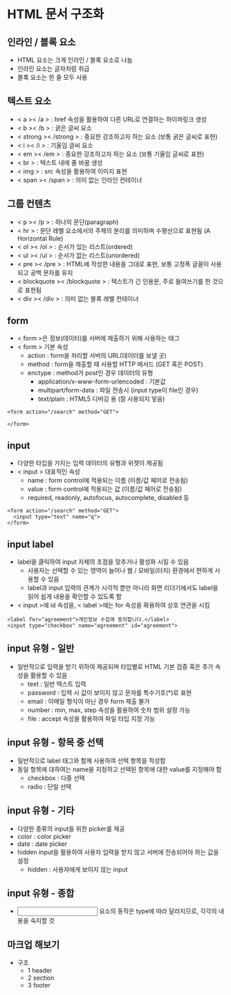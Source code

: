 # HTML 문서 구조화
## 인라인 / 블록 요소
- HTML 요소는 크게 인라인 / 블록 요소로 나눔
- 인라인 요소는 글자처럼 취급
- 블록 요소는 한 줄 모두 사용

## 텍스트 요소
- < a >< /a >   :   href 속성을 활용하여 다른 URL로 연결하는 하이퍼링크 생성
- < b >< /b >   :   굵은 글씨 요소
- < strong >< /strong > :  중요한 강조하고자 하는 요소 (보통 굵은 글씨로 표현)
- < i >< /i >   :   기울임 글씨 요소
- < em >< /em > :   중요한 강조하고자 하는 요소 (보통 기울임 글씨로 표현)
- < br >  :   텍스트 내에 줄 바꿈 생성
- < img > :   src 속성을 활용하여 이미지 표현
- < span >< /span > : 의미 없는 인라인 컨테이너

## 그룹 컨텐츠
- < p >< /p >   :   하나의 문단(paragraph)
- < hr >  :  문단 레벨 요소에서의 주제의 분리를 의미하며 수평선으로 표현됨 (A Horizontal Rule)
- < ol >< /ol > : 순서가 있는 리스트(ordered)
- < ul >< /ul > : 순서가 없는 리스트(unordered)
- < pre >< /pre >   :   HTML에 작성한 내용을 그대로 표현, 보통 고정폭 글꼴이 사용되고 공백 문자를 유지
- < blockquote >< /blockquote > : 텍스트가 긴 인용문, 주로 들여쓰기를 한 것으로 표현됨
- < div >< /div >   :   의미 없는 블록 레벨 컨테이너

## form
- < form >은 정보(데이터)를 서버에 제출하기 위해 사용하는 태그
- < form > 기본 속성
    - action : form을 처리할 서버의 URL(데이터를 보낼 곳)
    - method : form을 제출할 때 사용할 HTTP 메서드 (GET 혹은 POST)
    - enctype : method가 post인 경우 데이터의 유형
        - application/x-www-form-urlencoded : 기본값
        - multipart/form-data : 파일 전송시 (input type이 file인 경우)
        - text/plain : HTML5 디버깅 용 (잘 사용되지 앟음)
```
<form action="/search" method="GET">

</form>
```

## input
- 다양한 타입을 가지는 입력 데이터의 유형과 위젯이 제공됨
- < input > 대표적인 속성
    - name : form control에 적용되는 이름 (이름/값 페어로 전송됨)
    - value : form control에 적용되는 값 (이름/값 페어로 전송됨)
    - required, readonly, autofocus, autocomplete, disabled 등
```
<form action="/search" method="GET">
  <input type="text" name="q">
</form>
```

## input label
- label을 클릭하여 input 자체의 초점을 맞추거나 활성화 시킬 수 있음
    - 사용자는 선택할 수 있는 영역이 늘어나 웹 / 모바일(터치) 환경에서 편하게 사용할 수 있음
    - label과 input 입력의 관계가 시각적 뿐만 아니라 화면 리더기에서도 label을 읽어 쉽게 내용을 확인할 수 있도록 함
- < input >에 id 속성을, < label >에는 for 속성을 확용하여 상호 연관을 시킴
```
<label for="agreement">개인정보 수집에 동의합니다.</label>
<input type="checkbox" name="agreement" id="agreement">
```

## input 유형 - 일반
- 일반적으로 입력을 받기 위하여 제공되며 타입별로 HTML 기본 검증 혹은 추가 속성을 활용할 수 있음
    - text : 일반 텍스트 입력
    - password : 입력 시 값이 보이지 않고 문자를 특수기호(*)로 표현
    - email : 이메일 형식이 아닌 경우 form 제출 불가
    - number : min, max, step 속성을 활용하여 숫자 범위 설정 가능
    - file : accept 속성을 활용하여 파일 타입 지정 가능

## input 유형 - 항목 중 선택
- 일반적으로 label 태그와 함께 사용하여 선택 항목을 작성함
- 동일 항목에 대하여는 name을 지정하고 선택된 항목에 대한 value를 지정해야 함
    - checkbox : 다중 선택
    - radio : 단일 선택

## input 유형 - 기타
- 다양한 종류의 input을 위한 picker를 제공
 - color : color picker
 - date : date picker
- hidden input을 활용하여 사용자 입력을 받지 않고 서버에 전송되어야 하는 값을 설정
    - hidden : 사용자에게 보이지 않는 input

## input 유형 - 종합
- <input> 요소의 동작은 type에 따라 달라지므로, 각각의 내용을 숙지할 것

## 마크업 해보기
- 구조
    - 1 header
    - 2 section
    - 3 footer